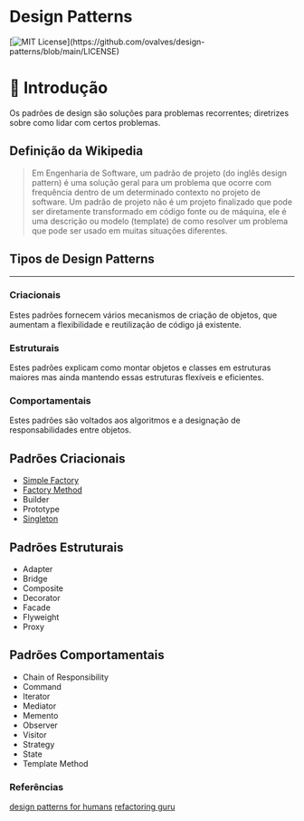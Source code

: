 # Design Patterns

[![MIT License](https://img.shields.io/apm/l/atomic-design-ui.svg?)](https://github.com/ovalves/design-patterns/blob/main/LICENSE)

🚀 Introdução
=================
Os padrões de design são soluções para problemas recorrentes; diretrizes sobre como lidar com certos problemas.

## Definição da Wikipedia
> Em Engenharia de Software, um padrão de projeto (do inglês design pattern) é uma solução geral para um problema que ocorre com frequência dentro de um determinado contexto no projeto de software. Um padrão de projeto não é um projeto finalizado que pode ser diretamente transformado em código fonte ou de máquina, ele é uma descrição ou modelo (template) de como resolver um problema que pode ser usado em muitas situações diferentes.

## Tipos de Design Patterns
---

### Criacionais
Estes padrões fornecem vários mecanismos de criação de objetos, que aumentam a flexibilidade e reutilização de código já existente.

### Estruturais
Estes padrões explicam como montar objetos e classes em estruturas maiores mas ainda mantendo essas estruturas flexíveis e eficientes.

### Comportamentais
Estes padrões são voltados aos algoritmos e a designação de responsabilidades entre objetos.

## Padrões Criacionais

* [Simple Factory](src/creational/SimpleFactory/README.md)
* [Factory Method](src/creational/FactoryMethod/README.md)
* Builder
* Prototype
* [Singleton](src/creational/Singleton/README.md)

## Padrões Estruturais

* Adapter
* Bridge
* Composite
* Decorator
* Facade
* Flyweight
* Proxy

## Padrões Comportamentais

* Chain of Responsibility
* Command
* Iterator
* Mediator
* Memento
* Observer
* Visitor
* Strategy
* State
* Template Method

### Referências

[design patterns for humans](https://github.com/kamranahmedse/design-patterns-for-humans)
[refactoring guru](https://refactoring.guru/pt-br/design-patterns/catalog)
